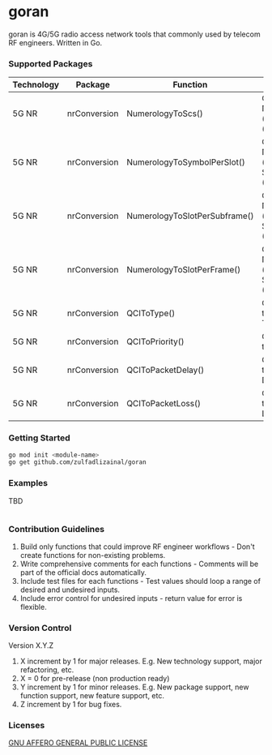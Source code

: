 # goran

goran is 4G/5G radio access network tools that commonly used by telecom RF engineers. Written in Go.

### Supported Packages

| Technology | Package      | Function                      | Purpose                                          |
|------------|--------------|-------------------------------|--------------------------------------------------|
| 5G NR      | nrConversion | NumerologyToScs()             | Converts Numerology (µ) to SCS (kHz)             |
| 5G NR      | nrConversion | NumerologyToSymbolPerSlot()   | Converts Numerology (µ) to Symbol/Slot (Count)   |
| 5G NR      | nrConversion | NumerologyToSlotPerSubframe() | Converts Numerology (µ) to Slot/Subframe (Count) |
| 5G NR      | nrConversion | NumerologyToSlotPerFrame()    | Converts Numerology (µ) to Slot/Frame (Count)    |
| 5G NR      | nrConversion | QCIToType()                   | Converts 5QI to Bit Rate Type                    |
| 5G NR      | nrConversion | QCIToPriority()               | Converts 5QI to Priority                         |
| 5G NR      | nrConversion | QCIToPacketDelay()            | Converts 5QI to Packet Delay (ms)                |
| 5G NR      | nrConversion | QCIToPacketLoss()             | Converts 5QI to Packet Loss Rate (%)             |

### Getting Started

```bash
go mod init <module-name>
go get github.com/zulfadlizainal/goran
```

### Examples

TBD

```bash

```

### Contribution Guidelines

1. Build only functions that could improve RF engineer workflows - Don't create functions for non-existing problems.
2. Write comprehensive comments for each functions - Comments will be part of the official docs automatically.
3. Include test files for each functions - Test values should loop a range of desired and undesired inputs.
4. Include error control for undesired inputs - return value for error is flexible.

### Version Control

Version X.Y.Z

1. X increment by 1 for major releases. E.g. New technology support, major refactoring, etc.
2. X = 0 for pre-release (non production ready)
3. Y increment by 1 for minor releases. E.g. New package support, new function support, new feature support, etc.
4. Z increment by 1 for bug fixes.

### Licenses

[GNU AFFERO GENERAL PUBLIC LICENSE](https://github.com/zulfadlizainal/goran/blob/main/LICENSE)
